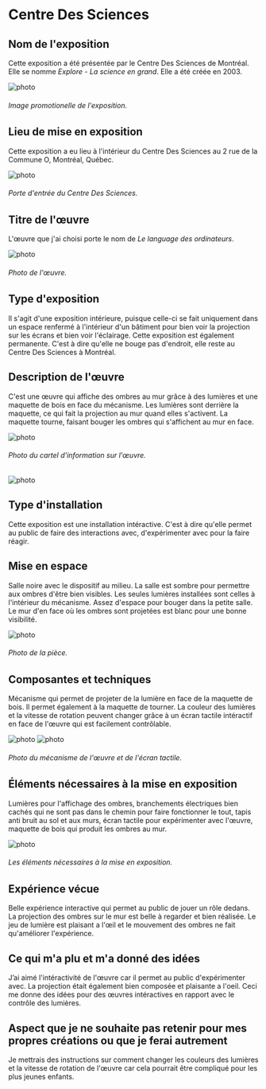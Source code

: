 # Centre Des Sciences

## **Nom de l'exposition**
Cette exposition a été présentée par le Centre Des Sciences de Montréal. Elle se nomme *Explore - La science en grand*. Elle a été créée en 2003.

![photo](media/)
###### Image promotionelle de l'exposition.


## **Lieu de mise en exposition**
Cette exposition a eu lieu à l'intérieur du Centre Des Sciences au 2 rue de la Commune O, Montréal, Québec.

![photo](media/)
###### Porte d'entrée du Centre Des Sciences.

## **Titre de l'œuvre**
L'œuvre que j'ai choisi porte le nom de *Le language des ordinateurs*.

![photo](media/)
###### Photo de l'œuvre.

## **Type d'exposition**
Il s'agit d'une exposition intérieure, puisque celle-ci se fait uniquement dans un espace renfermé à l'intérieur d'un bâtiment pour bien voir la projection sur les écrans et bien voir l'éclairage. Cette exposition est également permanente. C'est à dire qu'elle ne bouge pas d'endroit, elle reste au Centre Des Sciences à Montréal.

## **Description de l'œuvre**
C'est une œuvre qui affiche des ombres au mur grâce à des lumières et une maquette de bois en face du mécanisme. Les lumières sont derrière la maquette, ce qui fait la projection au mur quand elles s'activent. La maquette tourne, faisant bouger les ombres qui s'affichent au mur en face.

![photo](media/)
###### Photo du cartel d'information sur l'œuvre.

![photo](media/)

## **Type d'installation**
Cette exposition est une installation intéractive. C'est à dire qu'elle permet au public de faire des interactions avec, d'expérimenter avec pour la faire réagir.

## **Mise en espace**
Salle noire avec le dispositif au milieu. La salle est sombre pour permettre aux ombres d'être bien visibles. Les seules lumières installées sont celles à l'intérieur du mécanisme. Assez d'espace pour bouger dans la petite salle. Le mur d'en face où les ombres sont projetées est blanc pour une bonne visibilité.

![photo](media/)
###### Photo de la pièce.

## **Composantes et techniques**
Mécanisme qui permet de projeter de la lumière en face de la maquette de bois. Il permet également à la maquette de tourner. La couleur des lumières et la vitesse de rotation peuvent changer grâce à un écran tactile intéractif en face de l'œuvre qui est facilement contrôlable.

![photo](media/)
![photo](media/)
###### Photo du mécanisme de l'œuvre et de l'écran tactile.

## **Éléments nécessaires à la mise en exposition**
Lumières pour l'affichage des ombres, branchements électriques bien cachés qui ne sont pas dans le chemin pour faire fonctionner le tout, tapis anti bruit au sol et aux murs, écran tactile pour expérimenter avec l'œuvre, maquette de bois qui produit les ombres au mur.

![photo](media/)
###### Les éléments nécessaires à la mise en exposition.

## **Expérience vécue**
Belle expérience interactive qui permet au public de jouer un rôle dedans. La projection des ombres sur le mur est belle à regarder et bien réalisée. Le jeu de lumière est plaisant a l'œil et le mouvement des ombres ne fait qu'améliorer l'expérience.

## **Ce qui m'a plu et m'a donné des idées**
J’ai aimé l'intéractivité de l'œuvre car il permet au public d'expérimenter avec. La projection était également bien composée et plaisante a l'oeil. Ceci me donne des idées pour des œuvres intéractives en rapport avec le contrôle des lumières.

## **Aspect que je ne souhaite pas retenir pour mes propres créations ou que je ferai autrement**
Je mettrais des instructions sur comment changer les couleurs des lumières et la vitesse de rotation de l'œuvre car cela pourrait être compliqué pour les plus jeunes enfants.

